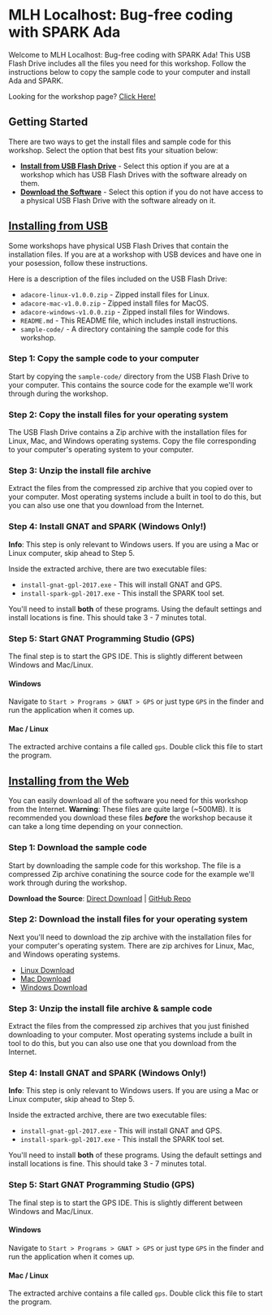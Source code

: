 
# MLH Localhost: Bug-free coding with SPARK Ada

Welcome to MLH Localhost: Bug-free coding with SPARK Ada!  This USB Flash Drive
includes all the files you need for this workshop.  Follow the instructions
below to copy the sample code to your computer and install Ada and SPARK.

Looking for the workshop page? [Click Here!][1]

## Getting Started

There are two ways to get the install files and sample code for this workshop.  Select the option that best fits your situation below:

 - [**Install from USB Flash Drive**](#installing-from-usb) - Select this option if you are at a workshop which has USB Flash Drives with the software already on them.
 - [**Download the Software**](#installing-from-the-web) - Select this option if you do not have access to a physical USB Flash Drive with the software already on it.

## [Installing from USB](#installing-from-usb)

Some workshops have physical USB Flash Drives that contain the installation files.  If you are at a workshop with USB devices and have one in your posession, follow these instructions.

Here is a description of the files included on the USB Flash Drive:

 - `adacore-linux-v1.0.0.zip` - Zipped install files for Linux.
 - `adacore-mac-v1.0.0.zip` - Zipped install files for MacOS.
 - `adacore-windows-v1.0.0.zip` - Zipped install files for Windows.
 - `README.md` - This README file, which includes install instructions.
 - `sample-code/` - A directory containing the sample code for this workshop.

### Step 1: Copy the sample code to your computer

Start by copying the `sample-code/` directory from the USB Flash Drive to your
computer.  This contains the source code for the example we'll work through
during the workshop.

### Step 2: Copy the install files for your operating system

The USB Flash Drive contains a Zip archive with the installation files for
Linux, Mac, and Windows operating systems.  Copy the file corresponding to your
computer's operating system to your computer.

### Step 3: Unzip the install file archive

Extract the files from the compressed zip archive that you copied over to your
computer.  Most operating systems include a built in tool to do this, but you
can also use one that you download from the Internet.

### Step 4: Install GNAT and SPARK (Windows Only!)

**Info**: This step is only relevant to Windows users.  If you are using a Mac
or Linux computer, skip ahead to Step 5.

Inside the extracted archive, there are two executable files:

 - `install-gnat-gpl-2017.exe` - This will install GNAT and GPS.
 - `install-spark-gpl-2017.exe` - This install the SPARK tool set.

You'll need to install **both** of these programs.  Using the default settings
and install locations is fine.  This should take 3 - 7 minutes total.

### Step 5: Start GNAT Programming Studio (GPS)

The final step is to start the GPS IDE.  This is slightly different between
Windows and Mac/Linux.

#### Windows

Navigate to `Start > Programs > GNAT > GPS` or just type `GPS` in the finder and
run the application when it comes up.

#### Mac / Linux

The extracted archive contains a file called `gps`.  Double click this file to
start the program.

## [Installing from the Web](#installing-from-the-web)

You can easily download all of the software you need for this workshop from the Internet.  **Warning**: These files are quite large (~500MB).  It is recommended you download these files ___before___ the workshop because it can take a long time depending on your connection. 

### Step 1: Download the sample code

Start by downloading the sample code for this workshop.  The file is a compressed Zip archive conatining the source code for the example we'll work through during the workshop.

**Download the Source**: [Direct Download][2] | [GitHub Repo][3]

### Step 2: Download the install files for your operating system

Next you'll need to download the zip archive with the installation files for your computer's operating system.  There are zip archives for Linux, Mac, and Windows operating systems.  

 - [Linux Download][4]
 - [Mac Download][5]
 - [Windows Download][6]

### Step 3: Unzip the install file archive & sample code

Extract the files from the compressed zip archives that you just finished downloading to your
computer.  Most operating systems include a built in tool to do this, but you can also use one that you download from the Internet.

### Step 4: Install GNAT and SPARK (Windows Only!)

**Info**: This step is only relevant to Windows users.  If you are using a Mac
or Linux computer, skip ahead to Step 5.

Inside the extracted archive, there are two executable files:

 - `install-gnat-gpl-2017.exe` - This will install GNAT and GPS.
 - `install-spark-gpl-2017.exe` - This install the SPARK tool set.

You'll need to install **both** of these programs.  Using the default settings
and install locations is fine.  This should take 3 - 7 minutes total.

### Step 5: Start GNAT Programming Studio (GPS)

The final step is to start the GPS IDE.  This is slightly different between
Windows and Mac/Linux.

#### Windows

Navigate to `Start > Programs > GNAT > GPS` or just type `GPS` in the finder and
run the application when it comes up.

#### Mac / Linux

The extracted archive contains a file called `gps`.  Double click this file to
start the program.

[1]: https://localhost.mlh.io/activities/intro-to-sparkada/
[2]: https://github.com/MLH/mlh-localhost-adacore/archive/master.zip
[3]: https://github.com/MLH/mlh-localhost-adacore
[4]: http://hackp.ac/adacore-linux
[5]: http://hackp.ac/adacore-mac
[6]: http://hackp.ac/adacore-windows

